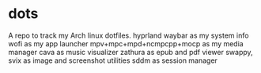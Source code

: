 # dots
A repo to track my Arch linux dotfiles.
hyprland
waybar as my system info 
wofi as my app launcher
mpv+mpc+mpd+ncmpcpp+mocp as my media manager
cava as music visualizer
zathura as epub and pdf viewer
swappy, svix as image and screenshot utilities
sddm as session manager

